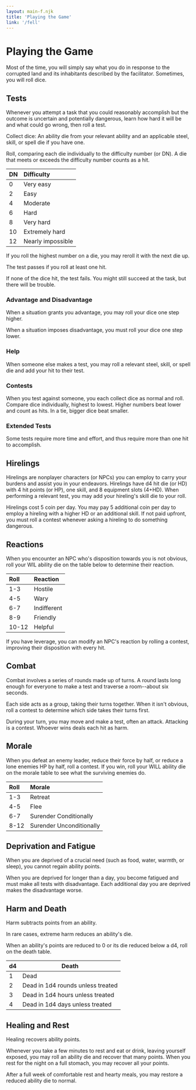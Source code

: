 ```yaml
---
layout: main-f.njk
title: 'Playing the Game'
link: '/fell'
---
```


# Playing the Game

Most of the time, you will simply say what you do in response to the corrupted land and its inhabitants described by the facilitator. Sometimes, you will roll dice.

## Tests

Whenever you attempt a task that you could reasonably accomplish but the outcome is uncertain and potentially dangerous, learn how hard it will be and what could go wrong, then roll a test.

Collect dice: An ability die from your relevant ability and an applicable steel, skill, or spell die if you have one.

Roll, comparing each die individually to the difficulty number (or DN). A die that meets or exceeds the difficulty number counts as a hit.

DN|Difficulty
:--|:--
0|Very easy
2|Easy
4|Moderate
6|Hard
8|Very hard
10|Extremely hard
12|Nearly impossible

If you roll the highest number on a die, you may reroll it with the next die up.

The test passes if you roll at least one hit.

If none of the dice hit, the test fails. You might still succeed at the task, but there will be trouble.

### Advantage and Disadvantage

When a situation grants you advantage, you may roll your dice one step higher.

When a situation imposes disadvantage, you must roll your dice one step lower.

### Help

When someone else makes a test, you may roll a relevant steel, skill, or spell die and add your hit to their test.

### Contests

When you test against someone, you each collect dice as normal and roll. Compare dice individually, highest to lowest. Higher numbers beat lower and count as hits. In a tie, bigger dice beat smaller.

### Extended Tests

Some tests require more time and effort, and thus require more than one hit to accomplish.

## Hirelings

Hirelings are nonplayer characters (or NPCs) you can employ to carry your burdens and assist you in your endeavors. Hirelings have d4 hit die (or HD) with 4 hit points (or HP), one skill, and 8 equipment slots (4+HD). When performing a relevant test, you may add your hireling's skill die to your roll.

Hirelings cost 5 coin per day. You may pay 5 additional coin per day to employ a hireling with a higher HD or an additional skill. If not paid upfront, you must roll a contest whenever asking a hireling to do something dangerous.

## Reactions

When you encounter an NPC who's disposition towards you is not obvious, roll your WIL ability die on the table below to determine their reaction.

Roll|Reaction
:--|:--
1-3|Hostile
4-5|Wary
6-7|Indifferent
8-9|Friendly
10-12|Helpful

If you have leverage, you can modify an NPC's reaction by rolling a contest, improving their disposition with every hit.

## Combat

Combat involves a series of rounds made up of turns. A round lasts long enough for everyone to make a test and traverse a room--about six seconds.

Each side acts as a group, taking their turns together. When it isn't obvious, roll a contest to determine which side takes their turns first.

During your turn, you may move and make a test, often an attack. Attacking is a contest. Whoever wins deals each hit as harm.

## Morale

When you defeat an enemy leader, reduce their force by half, or reduce a lone enemies HP by half, roll a contest. If you win, roll your WILL ability die on the morale table to see what the surviving enemies do.

Roll|Morale
:--|:--
1-3|Retreat
4-5|Flee
6-7|Surender Conditionally
8-12|Surender Unconditionally

## Deprivation and Fatigue

When you are deprived of a crucial need (such as food, water, warmth, or sleep), you cannot regain ability points.

When you are deprived for longer than a day, you become fatigued and must make all tests with disadvantage. Each additional day you are deprived makes the disadvantage worse.

## Harm and Death

Harm subtracts points from an ability.

In rare cases, extreme harm reduces an ability's die.

When an ability's points are reduced to 0 or its die reduced below a d4, roll on the death table.

d4|Death
:--|---
1|Dead
2|Dead in 1d4 rounds unless treated
3|Dead in 1d4 hours unless treated
4|Dead in 1d4 days unless treated

## Healing and Rest

Healing recovers ability points.

Whenever you take a few minutes to rest and eat or drink, leaving yourself exposed, you may roll an ability die and recover that many points. When you rest for the night on a full stomach, you may recover all your points.

After a full week of comfortable rest and hearty meals, you may restore a reduced ability die to normal.
